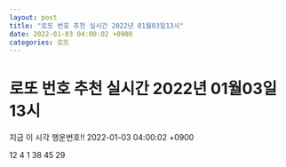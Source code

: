 ```yaml
---
layout: post
title: "로또 번호 추천 실시간 2022년 01월03일13시"
date: 2022-01-03 04:00:02 +0900
categories: 로또
---
```


# 로또 번호 추천 실시간 2022년 01월03일13시

지금 이 시각 행운번호!! 2022-01-03 04:00:02 +0900

 12  4  1  38  45  29 

